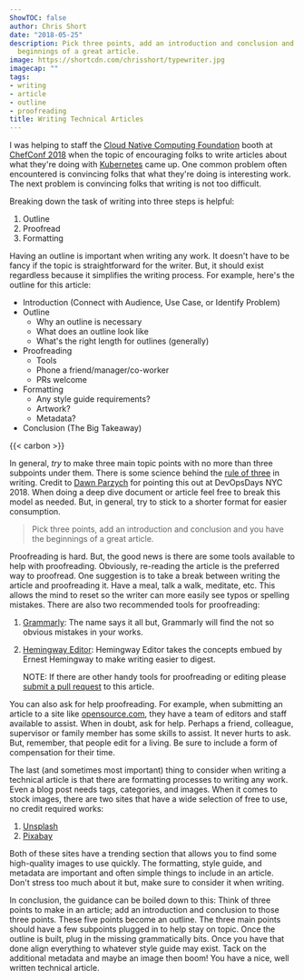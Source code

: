 ```yaml
---
ShowTOC: false
author: Chris Short
date: "2018-05-25"
description: Pick three points, add an introduction and conclusion and you have the
  beginnings of a great article.
image: https://shortcdn.com/chrisshort/typewriter.jpg
imagecap: ""
tags:
- writing
- article
- outline
- proofreading
title: Writing Technical Articles
---
```


I was helping to staff the [Cloud Native Computing Foundation](https://cncf.io) booth at [ChefConf 2018](/tags/chefconf/) when the topic of encouraging folks to write articles about what they're doing with [Kubernetes](/tags/kubernetes/) came up. One common problem often encountered is convincing folks that what they're doing is interesting work. The next problem is convincing folks that writing is not too difficult.


Breaking down the task of writing into three steps is helpful:

1. Outline
2. Proofread
3. Formatting

Having an outline is important when writing any work. It doesn't have to be fancy if the topic is straightforward for the writer. But, it should exist regardless because it simplifies the writing process. For example, here's the outline for this article:

* Introduction (Connect with Audience, Use Case, or Identify Problem)
* Outline
    * Why an outline is necessary
    * What does an outline look like
    * What's the right length for outlines (generally)
* Proofreading
    * Tools
    * Phone a friend/manager/co-worker
    * PRs welcome
* Formatting
    * Any style guide requirements?
    * Artwork?
    * Metadata?
* Conclusion (The Big Takeaway)

{{< carbon >}}

In general, *try* to make three main topic points with no more than three subpoints under them. There is some science behind the [rule of three](https://en.wikipedia.org/wiki/Rule_of_three_(writing)) in writing. Credit to [Dawn Parzych](https://youtu.be/Mg9kexS6B30) for pointing this out at DevOpsDays NYC 2018. When doing a deep dive document or article feel free to break this model as needed. But, in general, try to stick to a shorter format for easier consumption.

> Pick three points, add an introduction and conclusion and you have the beginnings of a great article.

Proofreading is hard. But, the good news is there are some tools available to help with proofreading. Obviously, re-reading the article is the preferred way to proofread. One suggestion is to take a break between writing the article and proofreading it. Have a meal, talk a walk, meditate, etc. This allows the mind to reset so the writer can more easily see typos or spelling mistakes. There are also two recommended tools for proofreading:

1. [Grammarly](https://www.grammarly.com/): The name says it all but, Grammarly will find the not so obvious mistakes in your works.
2. [Hemingway Editor](http://www.hemingwayapp.com/): Hemingway Editor takes the concepts embued by Ernest Hemingway to make writing easier to digest.

    NOTE: If there are other handy tools for proofreading or editing please [submit a pull request](https://github.com/chris-short/chrisshort.net/tree/master/content/post/writing-technical-articles) to this article.

You can also ask for help proofreading. For example, when submitting an article to a site like [opensource.com](https://opensource.com/how-submit-article), they have a team of editors and staff available to assist. When in doubt, ask for help. Perhaps a friend, colleague, supervisor or family member has some skills to assist. It never hurts to ask. But, remember, that people edit for a living. Be sure to include a form of compensation for their time.

The last (and sometimes most important) thing to consider when writing a technical article is that there are formatting processes to writing any work. Even a blog post needs tags, categories, and images. When it comes to stock images, there are two sites that have a wide selection of free to use, no credit required works:

1. [Unsplash](https://unsplash.com/)
2. [Pixabay](https://pixabay.com/)

Both of these sites have a trending section that allows you to find some high-quality images to use quickly. The formatting, style guide, and metadata are important and often simple things to include in an article. Don't stress too much about it but, make sure to consider it when writing.

In conclusion, the guidance can be boiled down to this: Think of three points to make in an article; add an introduction and conclusion to those three points. These five points become an outline. The three main points should have a few subpoints plugged in to help stay on topic. Once the outline is built, plug in the missing grammatically bits. Once you have that done align everything to whatever style guide may exist. Tack on the additional metadata and maybe an image then boom! You have a nice, well written technical article.
